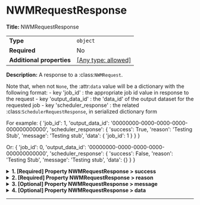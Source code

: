 # NWMRequestResponse

**Title:** NWMRequestResponse

|                           |                                                                           |
| ------------------------- | ------------------------------------------------------------------------- |
| **Type**                  | `object`                                                                  |
| **Required**              | No                                                                        |
| **Additional properties** | [[Any type: allowed]](# "Additional Properties of any type are allowed.") |

**Description:** A response to a :class:`NWMRequest`.

Note that, when not ``None``, the :attr:`data` value will be a dictionary with the following format:
    - key 'job_id' : the appropriate job id value in response to the request
    - key 'output_data_id' : the 'data_id' of the output dataset for the requested job
    - key 'scheduler_response' : the related :class:`SchedulerRequestResponse`, in serialized dictionary form

For example:
{
    'job_id': 1,
    'output_data_id': '00000000-0000-0000-0000-000000000000',
    'scheduler_response': {
        'success': True,
        'reason': 'Testing Stub',
        'message': 'Testing stub',
        'data': {
            'job_id': 1
        }
    }
}

Or:
{
    'job_id': 0,
    'output_data_id': '00000000-0000-0000-0000-000000000000',
    'scheduler_response': {
        'success': False,
        'reason': 'Testing Stub',
        'message': 'Testing stub',
        'data': {}
    }
}

<details>
<summary><strong> <a name="success"></a>1. [Required] Property NWMRequestResponse > success</strong>  

</summary>
<blockquote>

**Title:** Success

|              |           |
| ------------ | --------- |
| **Type**     | `boolean` |
| **Required** | Yes       |

**Description:** Whether this indicates a successful result.

</blockquote>
</details>

<details>
<summary><strong> <a name="reason"></a>2. [Required] Property NWMRequestResponse > reason</strong>  

</summary>
<blockquote>

**Title:** Reason

|              |          |
| ------------ | -------- |
| **Type**     | `string` |
| **Required** | Yes      |

**Description:** A very short, high-level summary of the result.

</blockquote>
</details>

<details>
<summary><strong> <a name="message"></a>3. [Optional] Property NWMRequestResponse > message</strong>  

</summary>
<blockquote>

**Title:** Message

|              |          |
| ------------ | -------- |
| **Type**     | `string` |
| **Required** | No       |
| **Default**  | `""`     |

**Description:** An optional, more detailed explanation of the result, which by default is an empty string.

</blockquote>
</details>

<details>
<summary><strong> <a name="data"></a>4. [Optional] Property NWMRequestResponse > data</strong>  

</summary>
<blockquote>

**Title:** Data

|                           |                                                                           |
| ------------------------- | ------------------------------------------------------------------------- |
| **Type**                  | `combining`                                                               |
| **Required**              | No                                                                        |
| **Additional properties** | [[Any type: allowed]](# "Additional Properties of any type are allowed.") |

<blockquote>

| Any of(Option)                                 |
| ---------------------------------------------- |
| [ModelExecRequestResponseBody](#data_anyOf_i0) |
| [item 1](#data_anyOf_i1)                       |

<blockquote>

### <a name="data_anyOf_i0"></a>4.1. Property `NWMRequestResponse > data > anyOf > ModelExecRequestResponseBody`

|                           |                                                                           |
| ------------------------- | ------------------------------------------------------------------------- |
| **Type**                  | `object`                                                                  |
| **Required**              | No                                                                        |
| **Additional properties** | [[Any type: allowed]](# "Additional Properties of any type are allowed.") |
| **Defined in**            | #/definitions/ModelExecRequestResponseBody                                |

**Description:** An interface class for an object that can be serialized to a dictionary-like format (i.e., potentially a JSON
object) and JSON string format based directly from dumping the aforementioned dictionary-like representation.

Subtypes of `Serializable` should specify their fields following
[`pydantic.BaseModel`](https://docs.pydantic.dev/usage/models/) semantics (see example below).
Notably, `to_dict` and `to_json` will exclude `None` fields and serialize fields using any
provided aliases (i.e.  `pydantic.Field(alias="some_alias")`). Also, enum subtypes are
serialized using their member `name` property.

Objects of this type will also used the JSON string format as their default string representation.

While not strictly enforced (because this probably isn't possible), it is HIGHLY recommended that instance
attribute members of implemented sub-types be of types that are either convertible to strings using the ``str()``
built-in, or are themselves also implementations of ::class:`Serializable`.  The convenience class method
::method:`serialize` will handle serializing any such member objects appropriately, providing a clean interface for
this.

An exception to the aforementioned recommendation is the ::class:`datetime.datetime` type.  Subtype attributes of
::class:`datetime.datetime` type should be parsed and serialized using the pattern returned by the
::method:`get_datetime_str_format` class method.  A reasonable default is provided in the base interface class, but
the pattern can be adjusted either by overriding the class method directly or by having a subtypes set/override
its ::attribute:`_SERIAL_DATETIME_STR_FORMAT` class attribute.  Note that the actual parsing/serialization logic is
left entirely to the subtypes, as many will not need it (and thus should not have to worry about implement another
method or have their superclass bloated by importing the ``datetime`` package).

Example:
```
# specify field as class variable, specify final type using type hint.
# pydantic will try to coerce a field into the specified type, if it can't, a
# `pydantic.ValidationError` is raised.

class User(Serializable):
    id: int
    username: str
    email: str # more appropriately, `pydantic.EmailStr`

>>> user = User(id=1, username="uncle_sam", email="uncle_sam@fake.gov")
>>> user.to_dict() # {"id": 1, "username": "uncle_sam", "email": "uncle_sam@fake.gov"}
>>> user.to_json() # '{"id": 1, "username": "uncle_sam", "email": "uncle_sam@fake.gov"}'
```

<details>
<summary><strong> <a name="data_anyOf_i0_job_id"></a>4.1.1. [Optional] Property NWMRequestResponse > data > anyOf > ModelExecRequestResponseBody > job_id</strong>  

</summary>
<blockquote>

**Title:** Job Id

|              |           |
| ------------ | --------- |
| **Type**     | `integer` |
| **Required** | No        |
| **Default**  | `-1`      |

</blockquote>
</details>

<details>
<summary><strong> <a name="data_anyOf_i0_output_data_id"></a>4.1.2. [Optional] Property NWMRequestResponse > data > anyOf > ModelExecRequestResponseBody > output_data_id</strong>  

</summary>
<blockquote>

**Title:** Output Data Id

|              |          |
| ------------ | -------- |
| **Type**     | `string` |
| **Required** | No       |

</blockquote>
</details>

<details>
<summary><strong> <a name="data_anyOf_i0_scheduler_response"></a>4.1.3. [Required] Property NWMRequestResponse > data > anyOf > ModelExecRequestResponseBody > scheduler_response</strong>  

</summary>
<blockquote>

|                           |                                                                           |
| ------------------------- | ------------------------------------------------------------------------- |
| **Type**                  | `object`                                                                  |
| **Required**              | Yes                                                                       |
| **Additional properties** | [[Any type: allowed]](# "Additional Properties of any type are allowed.") |
| **Defined in**            | #/definitions/SchedulerRequestResponse                                    |

**Description:** Class representing a response to some ::class:`Message`, typically a ::class:`AbstractInitRequest` sub-type.

Parameters
----------
success : bool
    Was the purpose encapsulated by the corresponding message fulfilled; e.g., to perform a task or transfer info
reason : str
    A summary of what the response conveys; e.g., request action trigger or disallowed
message : str
    A more detailed explanation of what the response conveys
data : Union[dict, Serializeable, None]
    Subtype-specific serialized data that should be conveyed as a result of the initial message

Attributes
----------
success : bool
    Was the purpose encapsulated by the corresponding message fulfilled; e.g., to perform a task or transfer info
reason : str
    A summary of what the response conveys; e.g., request action trigger or disallowed
message : str
    A more detailed explanation of what the response conveys
data : Union[dict, Serializeable, None]
    Subtype-specific serialized data that should be conveyed as a result of the initial message

<details>
<summary><strong> <a name="data_anyOf_i0_scheduler_response_success"></a>4.1.3.1. [Required] Property NWMRequestResponse > data > anyOf > ModelExecRequestResponseBody > scheduler_response > success</strong>  

</summary>
<blockquote>

**Title:** Success

|              |           |
| ------------ | --------- |
| **Type**     | `boolean` |
| **Required** | Yes       |

**Description:** Whether this indicates a successful result.

</blockquote>
</details>

<details>
<summary><strong> <a name="data_anyOf_i0_scheduler_response_reason"></a>4.1.3.2. [Required] Property NWMRequestResponse > data > anyOf > ModelExecRequestResponseBody > scheduler_response > reason</strong>  

</summary>
<blockquote>

**Title:** Reason

|              |          |
| ------------ | -------- |
| **Type**     | `string` |
| **Required** | Yes      |

**Description:** A very short, high-level summary of the result.

</blockquote>
</details>

<details>
<summary><strong> <a name="data_anyOf_i0_scheduler_response_message"></a>4.1.3.3. [Optional] Property NWMRequestResponse > data > anyOf > ModelExecRequestResponseBody > scheduler_response > message</strong>  

</summary>
<blockquote>

**Title:** Message

|              |          |
| ------------ | -------- |
| **Type**     | `string` |
| **Required** | No       |
| **Default**  | `""`     |

**Description:** An optional, more detailed explanation of the result, which by default is an empty string.

</blockquote>
</details>

<details>
<summary><strong> <a name="data_anyOf_i0_scheduler_response_data"></a>4.1.3.4. [Optional] Property NWMRequestResponse > data > anyOf > ModelExecRequestResponseBody > scheduler_response > data</strong>  

</summary>
<blockquote>

**Title:** Data

|                           |                                                                           |
| ------------------------- | ------------------------------------------------------------------------- |
| **Type**                  | `combining`                                                               |
| **Required**              | No                                                                        |
| **Additional properties** | [[Any type: allowed]](# "Additional Properties of any type are allowed.") |

<blockquote>

| Any of(Option)                                                                  |
| ------------------------------------------------------------------------------- |
| [SchedulerRequestResponseBody](#data_anyOf_i0_scheduler_response_data_anyOf_i0) |
| [item 1](#data_anyOf_i0_scheduler_response_data_anyOf_i1)                       |

<blockquote>

##### <a name="data_anyOf_i0_scheduler_response_data_anyOf_i0"></a>4.1.3.4.1. Property `NWMRequestResponse > data > anyOf > ModelExecRequestResponseBody > scheduler_response > data > anyOf > SchedulerRequestResponseBody`

|                           |                                                                           |
| ------------------------- | ------------------------------------------------------------------------- |
| **Type**                  | `object`                                                                  |
| **Required**              | No                                                                        |
| **Additional properties** | [[Any type: allowed]](# "Additional Properties of any type are allowed.") |
| **Defined in**            | #/definitions/SchedulerRequestResponseBody                                |

**Description:** An interface class for an object that can be serialized to a dictionary-like format (i.e., potentially a JSON
object) and JSON string format based directly from dumping the aforementioned dictionary-like representation.

Subtypes of `Serializable` should specify their fields following
[`pydantic.BaseModel`](https://docs.pydantic.dev/usage/models/) semantics (see example below).
Notably, `to_dict` and `to_json` will exclude `None` fields and serialize fields using any
provided aliases (i.e.  `pydantic.Field(alias="some_alias")`). Also, enum subtypes are
serialized using their member `name` property.

Objects of this type will also used the JSON string format as their default string representation.

While not strictly enforced (because this probably isn't possible), it is HIGHLY recommended that instance
attribute members of implemented sub-types be of types that are either convertible to strings using the ``str()``
built-in, or are themselves also implementations of ::class:`Serializable`.  The convenience class method
::method:`serialize` will handle serializing any such member objects appropriately, providing a clean interface for
this.

An exception to the aforementioned recommendation is the ::class:`datetime.datetime` type.  Subtype attributes of
::class:`datetime.datetime` type should be parsed and serialized using the pattern returned by the
::method:`get_datetime_str_format` class method.  A reasonable default is provided in the base interface class, but
the pattern can be adjusted either by overriding the class method directly or by having a subtypes set/override
its ::attribute:`_SERIAL_DATETIME_STR_FORMAT` class attribute.  Note that the actual parsing/serialization logic is
left entirely to the subtypes, as many will not need it (and thus should not have to worry about implement another
method or have their superclass bloated by importing the ``datetime`` package).

Example:
```
# specify field as class variable, specify final type using type hint.
# pydantic will try to coerce a field into the specified type, if it can't, a
# `pydantic.ValidationError` is raised.

class User(Serializable):
    id: int
    username: str
    email: str # more appropriately, `pydantic.EmailStr`

>>> user = User(id=1, username="uncle_sam", email="uncle_sam@fake.gov")
>>> user.to_dict() # {"id": 1, "username": "uncle_sam", "email": "uncle_sam@fake.gov"}
>>> user.to_json() # '{"id": 1, "username": "uncle_sam", "email": "uncle_sam@fake.gov"}'
```

<details>
<summary><strong> <a name="data_anyOf_i0_scheduler_response_data_anyOf_i0_job_id"></a>4.1.3.4.1.1. [Optional] Property NWMRequestResponse > data > anyOf > ModelExecRequestResponseBody > scheduler_response > data > anyOf > SchedulerRequestResponseBody > job_id</strong>  

</summary>
<blockquote>

**Title:** Job Id

|              |           |
| ------------ | --------- |
| **Type**     | `integer` |
| **Required** | No        |
| **Default**  | `-1`      |

</blockquote>
</details>

<details>
<summary><strong> <a name="data_anyOf_i0_scheduler_response_data_anyOf_i0_output_data_id"></a>4.1.3.4.1.2. [Optional] Property NWMRequestResponse > data > anyOf > ModelExecRequestResponseBody > scheduler_response > data > anyOf > SchedulerRequestResponseBody > output_data_id</strong>  

</summary>
<blockquote>

**Title:** Output Data Id

|              |          |
| ------------ | -------- |
| **Type**     | `string` |
| **Required** | No       |

</blockquote>
</details>

</blockquote>
<blockquote>

##### <a name="data_anyOf_i0_scheduler_response_data_anyOf_i1"></a>4.1.3.4.2. Property `NWMRequestResponse > data > anyOf > ModelExecRequestResponseBody > scheduler_response > data > anyOf > item 1`

|                           |                                                                                                                                                          |
| ------------------------- | -------------------------------------------------------------------------------------------------------------------------------------------------------- |
| **Type**                  | `object`                                                                                                                                                 |
| **Required**              | No                                                                                                                                                       |
| **Additional properties** | [[Should-conform]](#data_anyOf_i0_scheduler_response_data_anyOf_i1_additionalProperties "Each additional property must conform to the following schema") |

<details>
<summary><strong> <a name="data_anyOf_i0_scheduler_response_data_anyOf_i1_additionalProperties"></a>4.1.3.4.2.1. Property NWMRequestResponse > data > anyOf > ModelExecRequestResponseBody > scheduler_response > data > anyOf > item 1 > additionalProperties</strong>  

</summary>
<blockquote>

|              |        |
| ------------ | ------ |
| **Type**     | `null` |
| **Required** | No     |

</blockquote>
</details>

</blockquote>

</blockquote>

</blockquote>
</details>

</blockquote>
</details>

</blockquote>
<blockquote>

### <a name="data_anyOf_i1"></a>4.2. Property `NWMRequestResponse > data > anyOf > item 1`

|                           |                                                                           |
| ------------------------- | ------------------------------------------------------------------------- |
| **Type**                  | `object`                                                                  |
| **Required**              | No                                                                        |
| **Additional properties** | [[Any type: allowed]](# "Additional Properties of any type are allowed.") |

</blockquote>

</blockquote>

</blockquote>
</details>

----------------------------------------------------------------------------------------------------------------------------

